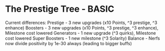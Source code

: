 # The Prestige Tree - BASIC
Current differences:
Prestige - 3 new upgrades (x10 Points, ^3 prestige, ^3 enhance)
Boosters - 3 new upgrades (x10 Points, ^3 prestige, ^3 enhance), Milestone cost lowered
Generators - 1 new upgrade (^3 quirks), Milestone cost lowered
Super Boosters - 1 new milestone (^3 Solarity)
Balance - Nerfs now divide positivity by 1e-30 always (leading to bigger buffs)
